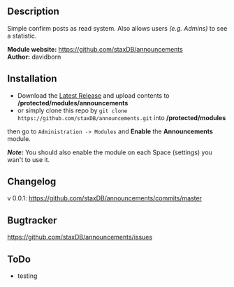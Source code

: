 ## Description

Simple confirm posts as read system.
Also allows users *(e.g. Admins)* to see a statistic.

__Module website:__ <https://github.com/staxDB/announcements>  
__Author:__ davidborn

## Installation

- Download the [Latest Release](https://github.com/staxDB/announcements/releases/latest) and upload contents to **/protected/modules/announcements**
- or simply clone this repo by `git clone https://github.com/staxDB/announcements.git` into **/protected/modules**

then go to `Administration -> Modules` and **Enable** the **Announcements** module.

**_Note:_** You should also enable the module on each Space (settings) you wan't to use it.

## Changelog

v 0.0.1:
<https://github.com/staxDB/announcements/commits/master>

## Bugtracker

<https://github.com/staxDB/announcements/issues>

## ToDo
- testing
